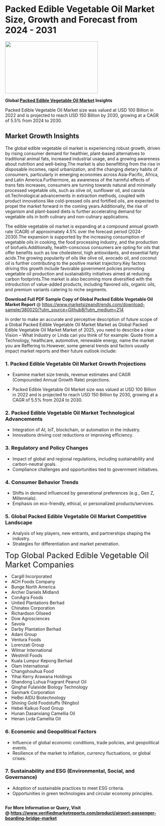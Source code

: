 <H1>Packed Edible Vegetable Oil Market Size, Growth and Forecast from 2024 - 2031</H1><img class="aligncenter size-medium wp-image-584254" src="https://thirdeyenews.in/wp-content/uploads/2024/09/Global-Market-Research-300x168.jpeg" alt="" width="300" height="168" /><p><strong>Global&nbsp;<a href="https://www.marketsizeandtrends.com/download-sample/380020/?utm_source=Github8j?utm_medium=214">Packed Edible Vegetable Oil Market</a> Insights</strong></p><p>Packed Edible Vegetable Oil Market size was valued at USD 100 Billion in 2022 and is projected to reach USD 150 Billion by 2030, growing at a CAGR of 5.5% from 2024 to 2030.</p><p><h2>Market Growth Insights</h2> <p>The global edible vegetable oil market is experiencing robust growth, driven by rising consumer demand for healthier, plant-based alternatives to traditional animal fats, increased industrial usage, and a growing awareness about nutrition and well-being.The market is also benefitting from the rise in disposable incomes, rapid urbanization, and the changing dietary habits of consumers, particularly in emerging economies across Asia-Pacific, Africa, and Latin America.Furthermore, as awareness of the harmful effects of trans fats increases, consumers are turning towards natural and minimally processed vegetable oils, such as olive oil, sunflower oil, and canola oil.Technological advancements in extraction methods, coupled with product innovations like cold-pressed oils and fortified oils, are expected to propel the market forward in the coming years.Additionally, the rise of veganism and plant-based diets is further accelerating demand for vegetable oils in both culinary and non-culinary applications.</p> <p>The edible vegetable oil market is expanding at a compound annual growth rate (CAGR) of approximately 4.5% over the forecast period (2024-2030).The expansion is supported by the increasing consumption of vegetable oils in cooking, the food processing industry, and the production of biofuels.Additionally, health-conscious consumers are opting for oils that offer benefits such as low cholesterol, high antioxidants, and essential fatty acids.The growing popularity of oils like olive oil, avocado oil, and coconut oil is further contributing to the positive market trajectory.Key factors driving this growth include favorable government policies promoting vegetable oil production and sustainability initiatives aimed at reducing carbon footprints.The market is also becoming more diversified with the introduction of value-added products, including flavored oils, organic oils, and premium variants catering to niche segments.</p> <p><span class=""><strong>Download Full PDF Sample Copy of Global Packed Edible Vegetable Oil Market Report</strong> @ <a href="https://www.marketsizeandtrends.com/download-sample/380020/?utm_source=Github8j?utm_medium=214" target="_blank">https://www.marketsizeandtrends.com/download-sample/380020/?utm_source=Github8j?utm_medium=214</a></span></p><p>In order to make an accurate and perceptive description of future scope of a Global&nbsp;Packed Edible Vegetable Oil Market Market as Global&nbsp;Packed Edible Vegetable Oil Market Market of 2025, you need to describe a clear Vision &ndash; What Industry or Linda can you think of for example: Quote from a Technology, healthcare, automotive, renewable energy, name the market you are Reffering to.However, some general trends and factors usually impact market reports and their future outlook include:</p><h3>1.&nbsp;<strong>Packed Edible Vegetable Oil Market Growth Projections</strong></h3><ul><li>Examine market size trends, revenue estimates and CAGR (Compounded Annual Growth Rate) projections.</li><li><p>Packed Edible Vegetable Oil Market size was valued at USD 100 Billion in 2022 and is projected to reach USD 150 Billion by 2030, growing at a CAGR of 5.5% from 2024 to 2030.</p></li></ul><h3>2.&nbsp;<strong>Packed Edible Vegetable Oil Market Technological Advancements</strong></h3><ul><li>Integration of AI, IoT, blockchain, or automation in the industry.</li><li>Innovations driving cost reductions or improving efficiency.</li></ul><h3>3.&nbsp;<strong>Regulatory and Policy Changes</strong></h3><ul><li>Impact of global and regional regulations, including sustainability and carbon-neutral goals.</li><li>Compliance challenges and opportunities tied to government initiatives.</li></ul><h3>4.&nbsp;<strong>Consumer Behavior Trends</strong></h3><ul><li>Shifts in demand influenced by generational preferences (e.g., Gen Z, Millennials).</li><li>Emphasis on eco-friendly, ethical, or personalized products/services.</li></ul><h3>5.&nbsp;<strong>Global Packed Edible Vegetable Oil Market Competitive Landscape</strong></h3><ul><li>Analysis of key players, new entrants, and partnerships shaping the industry.</li><li>Strategies for differentiation and market penetration.</li></ul><p data-pm-slice="1 1 []"><span style="color: inherit; font-family: inherit; font-size: 25px;">Top Global Packed Edible Vegetable Oil Market Companies</span></p><div class="" data-test-id=""><p><li>Cargill Incorporated</li><li> ACH Foods Company</li><li> Bunge North America</li><li> Archer Daniels Midland</li><li> ConAgra Foods</li><li> United Plantations Berhad</li><li> Chinatex Corporation</li><li> Richardson Oilseed</li><li> Dow Agrosciences</li><li> Savola</li><li> Darby Plantation Berhad</li><li> Adani Group</li><li> Ventura Foods</li><li> Lorenzati Group</li><li> Wilmar International</li><li> Westmill Foods</li><li> Kuala Lumpur Kepong Berhad</li><li> Olam International</li><li> Changshouhua Food</li><li> Yihai Kerry Arawana Holdings</li><li> Shandong Luhua Fragrant Peanut Oil</li><li> Qinghai Fulaixide Biology Technology</li><li> Sanmark Corporation</li><li> HeBei AIDU Biotechnology</li><li> Shining Gold Foodstuffs (Ningbo)</li><li> Hebei Kaikuo Food Group</li><li> Hunan Dasanxiang Camellia Oil</li><li> Henan Lvda Camellia Oil</li></p></div><h3>6.&nbsp;<strong>Economic and Geopolitical Factors</strong></h3><ul><li>Influence of global economic conditions, trade policies, and geopolitical events.</li><li>Resilience of the market to inflation, currency fluctuations, or global crises.</li></ul><h3>7.&nbsp;<strong>Sustainability and ESG (Environmental, Social, and Governance)</strong></h3><ul><li>Adoption of sustainable practices to meet ESG criteria.</li><li>Opportunities in green technologies and circular economy principles.</li></ul><h2><strong style="font-size: 14px;">For More Information or Query, Visit @&nbsp;</strong><a style="background-color: #ffffff; font-size: 14px;" href="https://www.marketsizeandtrends.com/report/packed-edible-vegetable-oil-market/" target="_blank">https://www.verifiedmarketreports.com/product/airport-passenger-boarding-bridge-market</a></h2>